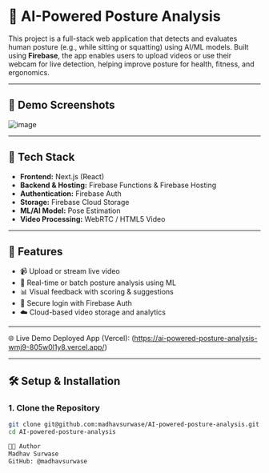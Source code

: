 # 🧠 AI-Powered Posture Analysis

This project is a full-stack web application that detects and evaluates human posture (e.g., while sitting or squatting) using AI/ML models. Built using **Firebase**, the app enables users to upload videos or use their webcam for live detection, helping improve posture for health, fitness, and ergonomics.

---

## 📸 Demo Screenshots

![image](https://github.com/user-attachments/assets/93e03550-14c2-485c-8b41-edb1690afc78)



---

## 🔧 Tech Stack

- **Frontend:** Next.js (React)
- **Backend & Hosting:** Firebase Functions & Firebase Hosting
- **Authentication:** Firebase Auth
- **Storage:** Firebase Cloud Storage
- **ML/AI Model:** Pose Estimation 
- **Video Processing:** WebRTC / HTML5 Video

---

## 🚀 Features

- 📹 Upload or stream live video
- 🤖 Real-time or batch posture analysis using ML
- 📊 Visual feedback with scoring & suggestions
- 🔐 Secure login with Firebase Auth
- ☁️ Cloud-based video storage and analytics

---

🌐 Live Demo
Deployed App (Vercel):
(https://ai-powered-posture-analysis-wmj9-805w0l1y8.vercel.app/)

---

## 🛠️ Setup & Installation

### 1. Clone the Repository
```bash
git clone git@github.com:madhavsurwase/AI-powered-posture-analysis.git
cd AI-powered-posture-analysis

🧑‍💻 Author
Madhav Surwase
GitHub: @madhavsurwase

